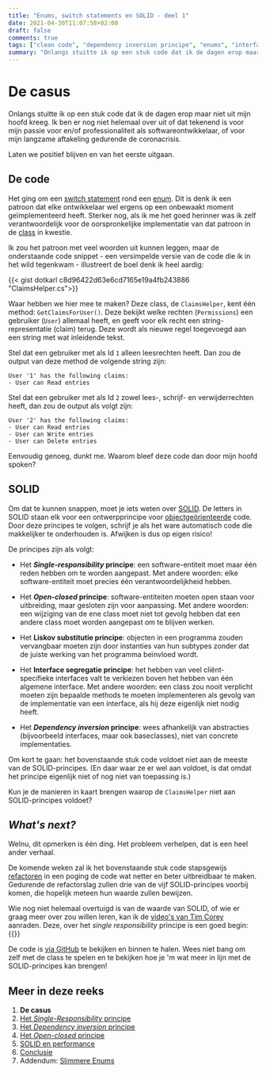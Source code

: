```yaml
---
title: "Enums, switch statements en SOLID - deel 1"
date: 2021-04-30T11:07:58+02:00
draft: false
comments: true
tags: ["clean code", "dependency inversion principe", "enums", "interface segregatie principe", "liskov substitutie principe", "open-closed principe", "refactoren", "single-responsibility principe", "SOLID", "switch statements"]
summary: "Onlangs stuitte ik op een stuk code dat ik de dagen erop maar niet uit mijn hoofd kreeg. (Ik ben er nog niet helemaal over uit of dat tekenend is voor mijn passie voor en/of professionaliteit als softwareontwikkelaar, of voor mijn langzame aftakeling gedurende de coronacrisis.) Het ging om een switch statement rond een enum. De komende weken zal ik deze code refactoren om aan SOLID principes te voldoen."
---
```


# De casus


Onlangs stuitte ik op een stuk code dat ik de dagen erop maar niet uit mijn hoofd kreeg. Ik ben er nog niet helemaal over uit of dat tekenend is voor mijn passie voor en/of professionaliteit als softwareontwikkelaar, of voor mijn langzame aftakeling gedurende de coronacrisis.


Laten we positief blijven en van het eerste uitgaan.


## De code


Het ging om een [switch statement](https://docs.microsoft.com/en-us/dotnet/csharp/language-reference/keywords/switch) rond een [enum](https://docs.microsoft.com/en-us/dotnet/csharp/language-reference/builtin-types/enum). Dit is denk ik een patroon dat elke ontwikkelaar wel ergens op een onbewaakt moment geïmplementeerd heeft. Sterker nog, als ik me het goed herinner was ik zelf verantwoordelijk voor de oorspronkelijke implementatie van dat patroon in de [class](https://docs.microsoft.com/en-us/dotnet/csharp/programming-guide/classes-and-structs/classes) in kwestie.


Ik zou het patroon met veel woorden uit kunnen leggen, maar de onderstaande code snippet - een versimpelde versie van de code die ik in het wild tegenkwam - illustreert de boel denk ik heel aardig:


{{< gist dotkarl c8d96422d63e6cd7165e19a4fb243886 "ClaimsHelper.cs">}}


Waar hebben we hier mee te maken? Deze class, de `ClaimsHelper`, kent één method: `GetClaimsForUser()`. Deze bekijkt welke rechten (`Permissions`) een gebruiker (`User`) allemaal heeft, en geeft voor elk recht een string-representatie (claim) terug. Deze wordt als nieuwe regel toegevoegd aan een string met wat inleidende tekst.


Stel dat een gebruiker met als Id `1` alleen leesrechten heeft. Dan zou de output van deze method de volgende string zijn:


```
User '1' has the following claims:
- User can Read entries
```


Stel dat een gebruiker met als Id `2` zowel lees-, schrijf- en verwijderrechten heeft, dan zou de output als volgt zijn:


```
User '2' has the following claims:
- User can Read entries
- User can Write entries
- User can Delete entries
```


Eenvoudig genoeg, dunkt me. Waarom bleef deze code dan door mijn hoofd spoken?


## SOLID


Om dat te kunnen snappen, moet je iets weten over [SOLID](https://en.wikipedia.org/wiki/SOLID). De letters in SOLID staan elk voor een ontwerpprincipe voor [objectgeörienteerde](https://en.wikipedia.org/wiki/Object-oriented_programming) code. Door deze principes te volgen, schrijf je als het ware automatisch code die makkelijker te onderhouden is. Afwijken is dus op eigen risico!


De principes zijn als volgt:


- Het ***Single-responsibility* principe**: een software-entiteit moet maar één reden hebben om te worden aangepast. Met andere woorden: elke software-entiteit moet precies één verantwoordelijkheid hebben.

- Het ***Open-closed* principe**: software-entiteiten moeten open staan voor uitbreiding, maar gesloten zijn voor aanpassing. Met andere woorden: een wijziging van de ene class moet niet tot gevolg hebben dat een andere class moet worden aangepast om te blijven werken.

- Het **Liskov substitutie principe**: objecten in een programma zouden vervangbaar moeten zijn door instanties van hun subtypes zonder dat de juiste werking van het programma beïnvloed wordt.

- Het **Interface segregatie principe**: het hebben van veel cliënt-specifieke interfaces valt te verkiezen boven het hebben van één algemene interface. Met andere woorden: een class zou nooit verplicht moeten zijn bepaalde methods te moeten implementeren als gevolg van de implementatie van een interface, als hij deze eigenlijk niet nodig heeft.

- Het ***Dependency inversion* principe**: wees afhankelijk van abstracties (bijvoorbeeld interfaces, maar ook baseclasses), niet van concrete implementaties.


Om kort te gaan: het bovenstaande stuk code voldoet niet aan de meeste van de SOLID-principes. (En daar waar ze er wel aan voldoet, is dat omdat het principe eigenlijk niet of nog niet van toepassing is.)


Kun je de manieren in kaart brengen waarop de `ClaimsHelper` niet aan SOLID-principes voldoet?


## *What's next?*


Welnu, dit opmerken is één ding. Het probleem verhelpen, dat is een heel ander verhaal. 


De komende weken zal ik het bovenstaande stuk code stapsgewijs [refactoren](https://en.wikipedia.org/wiki/Code_refactoring) in een poging de code wat netter en beter uitbreidbaar te maken. Gedurende de refactorslag zullen drie van de vijf SOLID-principes voorbij komen, die hopelijk meteen hun waarde zullen bewijzen.


Wie nog niet helemaal overtuigd is van de waarde van SOLID, of wie er graag meer over zou willen leren, kan ik de [video's van Tim Corey](https://www.youtube.com/channel/UC-ptWR16ITQyYOglXyQmpzw) aanraden. Deze, over het *single responsibility* principe is een goed begin:
{{<youtube id="5RwhyZnVRS8" title="Design Patterns: Single Responsibility Principle Explained Practically in C# (The S in SOLID)" >}}


De code is [via GitHub](https://github.com/notkarlmarx/RefactorExercises/blob/master/RefactorExercises/EnumSwitch/Original/ClaimsHelper.cs) te bekijken en binnen te halen. Wees niet bang om zelf met de class te spelen en te bekijken hoe je 'm wat meer in lijn met de SOLID-principes kan brengen!


## Meer in deze reeks

1. **De casus**
2. [Het *Single-Responsibility* principe](/blog/21/05/enums-switch-statements-en-solid-2/)
3. [Het *Dependency inversion* principe](/blog/21/05/enums-switch-statements-en-solid-3)
4. [Het *Open-closed* principe](/blog/21/05/enums-switch-statements-en-solid-4)
5. [SOLID en performance](/blog/21/05/enums-switch-statements-en-solid-5)
6. [Conclusie](/blog/21/06/enums-switch-statements-en-solid-6)
7. Addendum: [Slimmere Enums](/blog/22/03/enums-switch-statements-en-solid-7/)
